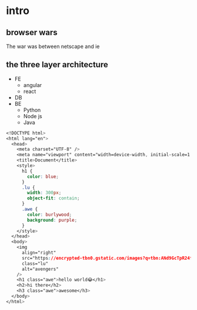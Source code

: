 # intro

## browser wars

The war was between netscape and ie

## the three layer architecture

- FE
  - angular
  - react
- DB
- BE
  - Python
  - Node js
  - Java

```css
<!DOCTYPE html>
<html lang="en">
  <head>
    <meta charset="UTF-8" />
    <meta name="viewport" content="width=device-width, initial-scale=1.0" />
    <title>Document</title>
    <style>
      h1 {
        color: blue;
      }
      .lu {
        width: 300px;
        object-fit: contain;
      }
      .awe {
        color: burlywood;
        background: purple;
      }
    </style>
  </head>
  <body>
    <img
      align="right"
      src="https://encrypted-tbn0.gstatic.com/images?q=tbn:ANd9GcTpR24fRQKQUeb_vZ5mhvekQZvj5iSfiFhKNw&s"
      class="lu"
      alt="avengers"
    />
    <h1 class="awe">hello world😂</h1>
    <h2>hi there</h2>
    <h3 class="awe">awesome</h3>
  </body>
</html>
```
